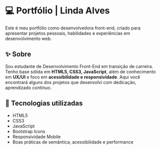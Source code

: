 # 💻 Portfólio | Linda Alves

Este é meu portfólio como desenvolvedora front-end, criado para apresentar projetos pessoais, habilidades e experiências em desenvolvimento web.

## ✨ Sobre

Sou estudante de Desenvolvimento Front-End em transição de carreira. Tenho base sólida em **HTML5, CSS3, JavaScript**, além de conhecimento em **UX/UI** e foco em **acessibilidade e responsividade**. Aqui você encontrará alguns dos projetos que desenvolvi com dedicação, aprendizado contínuo.

## 🚀 Tecnologias utilizadas

- HTML5
- CSS3
- JavaScript
- Bootstrap Icons
- Responsividade Mobile
- Boas práticas de semântica, acessibilidade e performance
